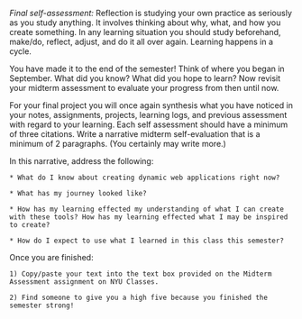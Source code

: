 *Final self-assessment:*
Reflection is studying your own practice as seriously as you study anything. It involves thinking about why, what, and how you create something. In any learning situation you should study beforehand, make/do, reflect, adjust, and do it all over again. Learning happens in a cycle.

You have made it to the end of the semester! Think of where you began in September. What did you know? What did you hope to learn? Now revisit your midterm assessment to evaluate your progress from then until now. 

For your final project you will once again synthesis what you have noticed in your notes, assignments, projects, learning logs, and previous assessment with regard to your learning. Each self assessment should have a minimum of three citations. Write a narrative midterm self-evaluation that is a minimum of 2 paragraphs. (You certainly may write more.)

In this narrative, address the following:

    * What do I know about creating dynamic web applications right now?

    * What has my journey looked like?

    * How has my learning effected my understanding of what I can create with these tools? How has my learning effected what I may be inspired to create?
    
    * How do I expect to use what I learned in this class this semester?
    
Once you are finished:
    
    1) Copy/paste your text into the text box provided on the Midterm Assessment assignment on NYU Classes.
    
    2) Find someone to give you a high five because you finished the semester strong!
    